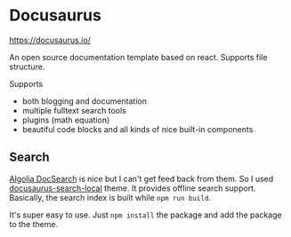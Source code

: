 # Docusaurus

https://docusaurus.io/

An open source documentation template based on react. Supports file structure.

Supports

- both blogging and documentation
- multiple fulltext search tools
- plugins (math equation)
- beautiful code blocks and all kinds of nice built-in components

## Search

[Algolia DocSearch](./DocSearch) is nice but I can't get feed back from them. So I used [docusaurus-search-local](https://github.com/easyops-cn/docusaurus-search-local) theme. It provides offline search support. Basically, the search index is built while `npm run build`.

It's super easy to use. Just `npm install` the package and add the package to the theme.
